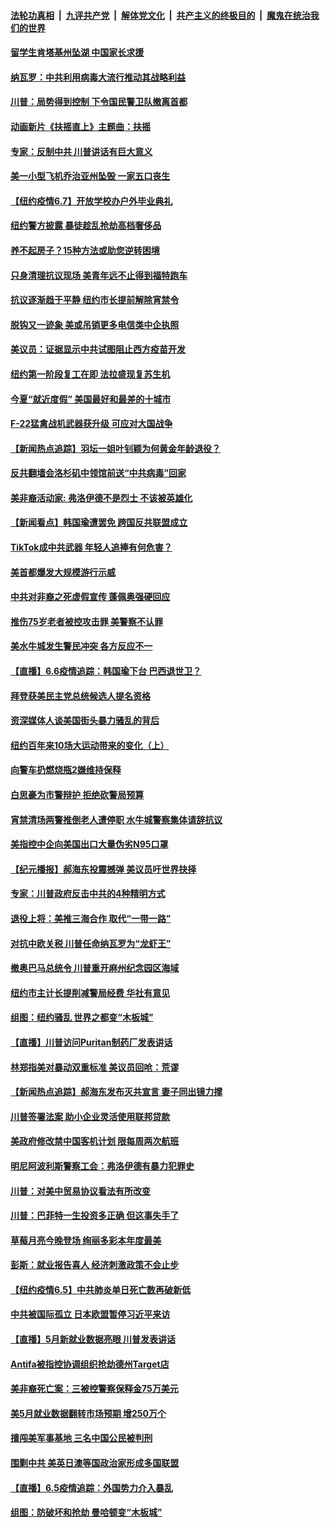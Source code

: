 

####  [法轮功真相](../../../../basic/blob/master/README.md?t=06080701) &nbsp;|&nbsp; [九评共产党](../../../../9ping.md/blob/master/README.md?t=06080701) &nbsp;|&nbsp; [解体党文化](../../../../jtdwh.md/blob/master/README.md?t=06080701)  &nbsp;|&nbsp; [共产主义的终极目的](../../../../gczydzjmd.md/blob/master/README.md?t=06080701) &nbsp;|&nbsp; [魔鬼在统治我们的世界](../../../../mgztzwmdsj.md/blob/master/README.md?t=06080701) 

#### [留学生肯塔基州坠湖 中国家长求援](../pages/nsc412/n12168885.md?t=06080701) 

#### [纳瓦罗：中共利用病毒大流行推动其战略利益](../pages/nsc412/n12168653.md?t=06080701) 

#### [川普：局势得到控制 下令国民警卫队撤离首都](../pages/nsc412/n12168797.md?t=06080701) 

#### [动画新片《扶摇直上》主题曲：扶摇](../pages/nsc412/n12168791.md?t=06080701) 

#### [专家：反制中共 川普讲话有巨大意义](../pages/nsc412/n12168671.md?t=06080701) 

#### [美一小型飞机乔治亚州坠毁 一家五口丧生](../pages/nsc412/n12168486.md?t=06080701) 

#### [【纽约疫情6.7】开放学校办户外毕业典礼](../pages/nsc412/n12167951.md?t=06080701) 

#### [纽约警方披露 暴徒趁乱抢劫高档奢侈品](../pages/nsc412/n12168514.md?t=06080701) 

#### [养不起房子？15种方法或助您逆转困境](../pages/nsc412/n12168452.md?t=06080701) 

#### [只身清理抗议现场 美青年远不止得到福特跑车](../pages/nsc412/n12168085.md?t=06080701) 

#### [抗议逐渐趋于平静 纽约市长提前解除宵禁令](../pages/nsc412/n12168199.md?t=06080701) 

#### [脱钩又一迹象 美或吊销更多电信类中企执照](../pages/nsc412/n12153574.md?t=06080701) 

#### [美议员：证据显示中共试图阻止西方疫苗开发](../pages/nsc412/n12168092.md?t=06080701) 

#### [纽约第一阶段复工在即   法拉盛现复苏生机](../pages/nsc412/n12167929.md?t=06080701) 

#### [今夏“就近度假” 美国最好和最差的十城市](../pages/nsc412/n12136119.md?t=06080701) 

#### [F-22猛禽战机武器获升级 可应对大国战争](../pages/nsc412/n12153968.md?t=06080701) 

#### [【新闻热点追踪】羽坛一姐叶钊颖为何黄金年龄退役？](../pages/nsc412/n12167520.md?t=06080701) 

#### [反共翻墙会洛杉矶中领馆前送“中共病毒”回家](../pages/nsc412/n12166631.md?t=06080701) 

#### [美非裔活动家: 弗洛伊德不是烈士 不该被英雄化](../pages/nsc412/n12167230.md?t=06080701) 

#### [【新闻看点】韩国瑜遭罢免 跨国反共联盟成立](../pages/nsc412/n12166973.md?t=06080701) 

#### [TikTok成中共武器 年轻人追捧有何危害？](../pages/nsc412/n12150689.md?t=06080701) 

#### [美首都爆发大规模游行示威](../pages/nsc412/n12167118.md?t=06080701) 

#### [中共对非裔之死虚假宣传 蓬佩奥强硬回应](../pages/nsc412/n12166885.md?t=06080701) 

#### [推伤75岁老者被控攻击罪 美警察不认罪](../pages/nsc412/n12166934.md?t=06080701) 

#### [美水牛城发生警民冲突 各方反应不一](../pages/nsc412/n12166700.md?t=06080701) 

#### [【直播】6.6疫情追踪：韩国瑜下台 巴西退世卫？](../pages/nsc412/n12166406.md?t=06080701) 

#### [拜登获美民主党总统候选人提名资格](../pages/nsc412/n12166382.md?t=06080701) 

#### [资深媒体人谈美国街头暴力骚乱的背后](../pages/nsc412/n12165615.md?t=06080701) 

#### [纽约百年来10场大运动带来的变化（上）](../pages/nsc412/n12165587.md?t=06080701) 

#### [向警车扔燃烧瓶2嫌维持保释](../pages/nsc412/n12165579.md?t=06080701) 

#### [白思豪为市警辩护 拒绝砍警局预算](../pages/nsc412/n12165593.md?t=06080701) 

#### [宵禁清场两警推倒老人遭停职  水牛城警察集体请辞抗议](../pages/nsc412/n12165596.md?t=06080701) 

#### [美指控中企向美国出口大量伪劣N95口罩](../pages/nsc412/n12165327.md?t=06080701) 

#### [【纪元播报】郝海东投震撼弹 美议员吁世界抉择](../pages/nsc412/n12165176.md?t=06080701) 

#### [专家：川普政府反击中共的4种精明方式](../pages/nsc412/n12164857.md?t=06080701) 

#### [退役上将：美推三海合作 取代“一带一路”](../pages/nsc412/n12164900.md?t=06080701) 

#### [对抗中欧关税 川普任命纳瓦罗为“龙虾王”](../pages/nsc412/n12165075.md?t=06080701) 

#### [撤奥巴马总统令 川普重开麻州纪念园区海域](../pages/nsc412/n12165023.md?t=06080701) 

#### [纽约市主计长提削减警局经费 华社有意见](../pages/nsc412/n12163075.md?t=06080701) 

#### [组图：纽约骚乱 世界之都变“木板城”](../pages/nsc412/n12164623.md?t=06080701) 

#### [【直播】川普访问Puritan制药厂发表讲话](../pages/nsc412/n12164368.md?t=06080701) 

#### [林郑指美对暴动双重标准 美议员回呛：荒谬](../pages/nsc412/n12164807.md?t=06080701) 

#### [【新闻热点追踪】郝海东发布灭共宣言 妻子同出镜力撑](../pages/nsc412/n12164856.md?t=06080701) 

#### [川普签署法案 助小企业灵活使用联邦贷款](../pages/nsc412/n12164746.md?t=06080701) 

#### [美政府修改禁中国客机计划 限每周两次航班](../pages/nsc412/n12164728.md?t=06080701) 

#### [明尼阿波利斯警察工会：弗洛伊德有暴力犯罪史](../pages/nsc412/n12164618.md?t=06080701) 

#### [川普：对美中贸易协议看法有所改变](../pages/nsc412/n12164627.md?t=06080701) 

#### [川普：巴菲特一生投资多正确 但这事失手了](../pages/nsc412/n12164600.md?t=06080701) 

#### [草莓月亮今晚登场 绚丽多彩本年度最美](../pages/nsc412/n12164408.md?t=06080701) 

#### [彭斯：就业报告喜人 经济刺激政策不会止步](../pages/nsc412/n12164370.md?t=06080701) 

#### [【纽约疫情6.5】中共肺炎单日死亡数再破新低](../pages/nsc412/n12163789.md?t=06080701) 

#### [中共被国际孤立 日本欧盟暂停习近平来访](../pages/nsc412/n12164362.md?t=06080701) 

#### [【直播】5月新就业数据亮眼 川普发表讲话](../pages/nsc412/n12164167.md?t=06080701) 

#### [Antifa被指控协调组织抢劫德州Target店](../pages/nsc412/n12164220.md?t=06080701) 

#### [美非裔死亡案：三被控警察保释金75万美元](../pages/nsc412/n12163919.md?t=06080701) 

#### [美5月就业数据翻转市场预期 增250万个](../pages/nsc412/n12164253.md?t=06080701) 

#### [擅闯美军事基地 三名中国公民被判刑](../pages/nsc412/n12164038.md?t=06080701) 

#### [围剿中共 美英日澳等国政治家形成多国联盟](../pages/nsc412/n12163944.md?t=06080701) 

#### [【直播】6.5疫情追踪：外国势力介入暴乱](../pages/nsc412/n12163841.md?t=06080701) 

#### [组图：防破坏和抢劫 曼哈顿变“木板城”](../pages/nsc412/n12163081.md?t=06080701) 

